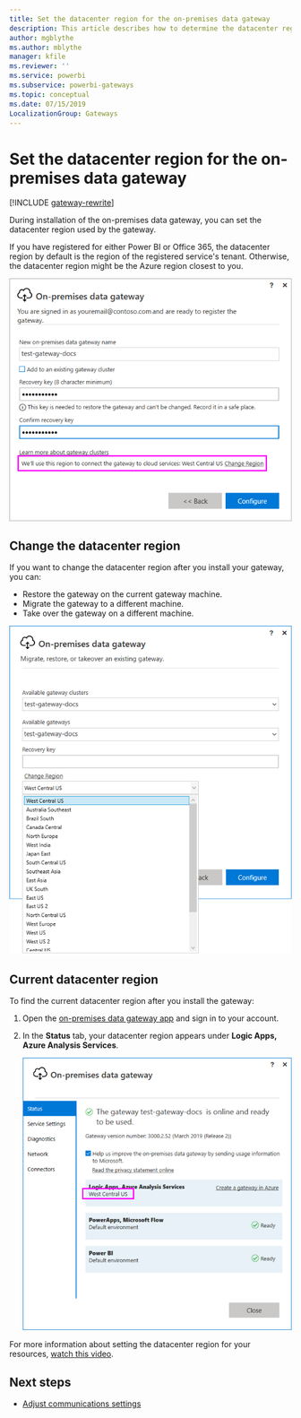 ```yaml
---
title: Set the datacenter region for the on-premises data gateway
description: This article describes how to determine the datacenter region and how its value can be set.
author: mgblythe
ms.author: mblythe
manager: kfile
ms.reviewer: ''
ms.service: powerbi
ms.subservice: powerbi-gateways
ms.topic: conceptual
ms.date: 07/15/2019
LocalizationGroup: Gateways 
---
```


# Set the datacenter region for the on-premises data gateway

[!INCLUDE [gateway-rewrite](../includes/gateway-rewrite.md)]

During installation of the on-premises data gateway, you can set the datacenter region used by the gateway.

If you have registered for either Power BI or Office 365, the datacenter region by default is the region of the registered service's tenant. Otherwise, the datacenter region might be the Azure region closest to you.

![On-premises data gateway datacenter region](media/service-gateway-data-region/data-center-region.png)

## Change the datacenter region

If you want to change the datacenter region after you install your gateway, you can:

- Restore the gateway on the current gateway machine.
- Migrate the gateway to a different machine.
- Take over the gateway on a different machine.

![Setting the gateway datacenter region after installation](media/service-gateway-data-region/restore-change-region.png)

## Current datacenter region

To find the current datacenter region after you install the gateway:

1. Open the [on-premises data gateway app](service-gateway-app.md) and sign in to your account.
1. In the **Status** tab, your datacenter region appears under **Logic Apps, Azure Analysis Services**.

   ![the Status tab highlighting the current datacenter region](media/service-gateway-data-region/gateway-data-center-region.png)

For more information about setting the datacenter region for your resources, [watch this video](https://guyinacube.com/2018/01/power-bi-azure-analysis-services-gateway-data-region/).

## Next steps

* [Adjust communications settings](service-gateway-communication.md)
